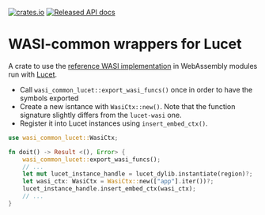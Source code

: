 [![crates.io](https://meritbadge.herokuapp.com/wasi-common-lucet)](https://crates.io/crates/wasi-common-lucet)
[![Released API docs](https://docs.rs/wasi-common-lucet/badge.svg)](https://docs.rs/wasi-common-lucet)

# WASI-common wrappers for Lucet

A crate to use the [reference WASI implementation](https://github.com/CraneStation/wasi-common/) in WebAssembly modules run with [Lucet](https://github.com/fastly/lucet).

- Call `wasi_common_lucet::export_wasi_funcs()` once in order to have the symbols exported
- Create a new isntance with `WasiCtx::new()`. Note that the function signature slightly differs from the `lucet-wasi` one.
- Register it into Lucet instances using `insert_embed_ctx()`.

```rust
use wasi_common_lucet::WasiCtx;

fn doit() -> Result <(), Error> {
    wasi_common_lucet::export_wasi_funcs();
    // ...
    let mut lucet_instance_handle = lucet_dylib.instantiate(region)?;
    let wasi_ctx: WasiCtx = WasiCtx::new(["app"].iter())?;
    lucet_instance_handle.insert_embed_ctx(wasi_ctx);
    // ...
}
```
